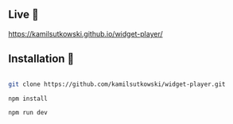 ## Live 📍

https://kamilsutkowski.github.io/widget-player/

## Installation 💾

```bash

git clone https://github.com/kamilsutkowski/widget-player.git

npm install

npm run dev

```


